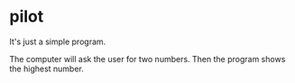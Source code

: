 # pilot

It's just a simple program. 

The computer will ask the user for two numbers. Then the program shows the highest number.
